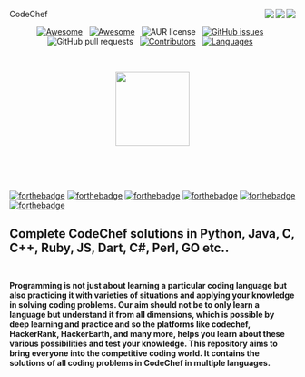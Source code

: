  CodeChef <img align = "right" src ="https://img.shields.io/github/watchers/paritoshtripathi935/Codechef_solutions?style=flat-square&logo=CodeChef"> <img align = "right" src ="https://img.shields.io/github/stars/paritoshtripathi935/Codechef_solutions?style=flat-square&logo=CodeChef">    <img align = "right" src ="https://img.shields.io/github/forks/paritoshtripathi935/Codechef_solutions?style=flat-square&logo=CodeChef">

<div align="center">
 
[![Awesome](https://awesome.re/badge-flat2.svg)](https://awesome.re) &nbsp;
[![Awesome](https://img.shields.io/badge/PRs-welcome-brightgreen.svg?style=flat-square)](http://makeapullrequest.com) &nbsp;
![AUR license](https://img.shields.io/aur/license/android-studio?color=red&label=LICENCE&logo=CodeChef&logoColor=yellow&style=flat-square) &nbsp;
[![GitHub issues](https://img.shields.io/github/issues/paritoshtripathi935/Codechef_solutions?style=flat-square)](https://github.com/paritoshtripathi935/Codechef_solutions/issues) &nbsp;
![GitHub pull requests](https://img.shields.io/github/issues-pr/hhhrrrttt222111/CodeChef?style=flat-square)  &nbsp;
[![Contributors](https://img.shields.io/github/contributors/paritoshtripathi935/Codechef_solutions?style=flat-square)](https://github.com/paritoshtripathi935/Codechef_solutions/graphs/contributors) &nbsp;
[![Languages](https://img.shields.io/github/languages/count/paritoshtripathi935/Codechef_solutions?style=flat-square)](https://github.com/paritoshtripathi935/Codechef_solutions/search?l=Markdown) &nbsp;

 <br>

</div>
 
<p align="center">
   <img src="https://s3.amazonaws.com/codechef_shared/sites/all/themes/abessive/logo.svg" alt="" height="130px" >
</p>
<br><br><br>
 
 [![forthebadge](https://forthebadge.com/images/badges/made-with-c-plus-plus.svg)](https://forthebadge.com)
 [![forthebadge](https://forthebadge.com/images/badges/made-with-c.svg)](https://forthebadge.com)
 [![forthebadge](https://forthebadge.com/images/badges/made-with-java.svg)](https://forthebadge.com)
 [![forthebadge](https://forthebadge.com/images/badges/made-with-python.svg)](https://forthebadge.com)
 [![forthebadge](https://forthebadge.com/images/badges/made-with-ruby.svg)](https://forthebadge.com)
 [![forthebadge](https://forthebadge.com/images/badges/made-with-go.svg)](https://forthebadge.com)

## Complete CodeChef solutions in Python, Java, C, C++, Ruby, JS, Dart, C#, Perl, GO etc..   <br><br>

#### Programming is not just about learning a particular coding language but also practicing it with varieties of situations and applying your knowledge in solving coding problems. Our aim should not be to only learn a language but understand it from all dimensions, which is possible by deep learning and practice and so the platforms like codechef, HackerRank, HackerEarth, and many more, helps you learn about these various possibilities and test your knowledge. This repository aims to bring everyone into the competitive coding world. It contains the solutions of all coding problems in CodeChef in multiple languages.
 
